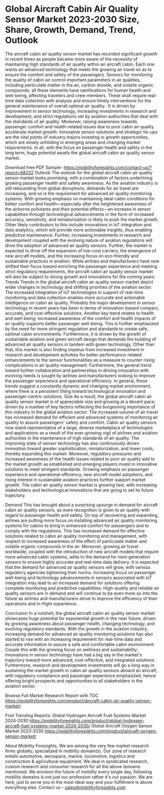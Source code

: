 # Global Aircraft Cabin Air Quality Sensor Market 2023-2030 Size, Share, Growth, Demand, Trend, Outlook

The aircraft cabin air quality sensor market has recorded significant growth in recent times as people became more aware of the necessity of maintaining high standards of air quality within an aircraft cabin. Each one wants an advanced technology that meets the growing air travel so as to ensure the comfort and safety of the passengers. Sensors for monitoring the quality of cabin air control important parameters in air qualities, including particulate matter in the air, carbon dioxide, and volatile organic compounds; all these elements have ramifications for human health and well-being, affecting travelers and crew members. These shall require real-time data collection with analysis and ensure timely interventions for the general maintenance of overall optimal air quality.. It is driven by improvement in sensor technology, increasing investments in research and development, and strict regulations set by aviation authorities that deal with the standards of air quality. Moreover, raising awareness towards passenger comfort and health-related issues due to poor cabin air quality accelerate market growth. Innovative sensor solutions and strategic tie-ups are the vital points of industry majors investing in growth opportunities, which are slowly unfolding in emerging areas and changing market requirements. In all, with the focus on passenger health and safety in the long term, huge potential awaits the global aircraft cabin air quality sensor market.

Download free PDF Sample- https://mobilityforesights.com/contact-us/?report=68332
Outlook
The outlook for the global aircraft cabin air quality sensor market looks promising, with a combination of factors underlining growing passenger health and safety awareness. As the aviation industry is still rebounding from global disruptions, demands for air travel are increasing, and so is the requirement for advanced air quality monitoring systems. With growing emphasis on maintaining ideal cabin conditions for better comfort and health—especially after the heightened awareness of the airborne pollutants and their potential effects—an increase in sensor capabilities through technological advancements in the form of increased accuracy, sensitivity, and miniaturization is likely to push the market growth. Other likely contributors to this include innovations in IoT integration and data analytics, which will provide more actionable insights, thus enabling predictive maintenance. Further, increasing investments in research and development coupled with the evolving nature of aviation regulations will drive the adoption of advanced air quality sensors. Further, the market is expected to drive off the expansion of low-cost carriers, the emergence of new aircraft models, and the increasing focus on eco-friendly and sustainable practices in aviation. While airlines and manufacturers have now shifted their focus toward enriching the passenger experience and meeting strict regulatory requirements, the aircraft cabin air quality sensor market will also be subject to strong growth and innovations for the coming years.
Trends
Trends in the global aircraft cabin air quality sensor market depict wider changes in technology and shifting priorities of the aviation sector. The increased integration of IoT technologies in support of real-time monitoring and data collection enables more accurate and actionable intelligence on cabin air quality. Probably the major development in sensor technology in recent years has been in terms of innovation toward compact, accurate, and cost-effective solutions. Another key trend relates to health and well-being: increased awareness of the comfort and health impacts of air quality supports better passenger well-being. This is further emphasized by the need for more stringent regulation and standards to create safe, optimal cabin environments. Furthermore, it is driven by the growth of sustainable aviation and green aircraft design that demands the building of advanced air quality sensors in tandem with green technology. Other than that, this market is also finding impetus from increased investment in research and development activities for better performance-related enhancements to the sensor functionalities as a measure to counter rising complications in air quality management. Furthermore, the general trend toward further collaboration and partnerships in driving innovation with evolving needs is sought by airlines and manufacturers looking to improve the passenger experience and operational efficiency. In general, these trends suggest a constantly dynamic and changing market environment, where there is a persistent tilting toward technological innovation and passenger-centric solutions.
Size
As a result, the global aircraft cabin air quality sensor market is of appreciable size and growing at a decent pace, driven by a number of key factors reflecting the burgeoning importance of this industry in the global aviation sector. The increased volume of air travel has increased demand for efficient and advanced systems of monitoring air quality to assure passengers' safety and comfort. Cabin air quality sensors now stand representative of a large, diverse marketplace of technologies and applications as a result of the ever-growing vigil of airlines and aviation authorities in the maintenance of high standards of air quality. The improving state of sensor technology has also continuously driven innovation toward greater sophistication, miniaturization, and lower costs, thereby expanding this market. Moreover, regulatory pressures and increased awareness of the health issues related to poor air quality add to the market growth as established and emerging players invest in innovative solutions to meet stringent standards. Growing emphasis on passenger experience and operational efficiency, new aircraft model adoptions, and rising interest in sustainable aviation practices further support market growth. The cabin air quality sensor market is growing fast, with increasing stakeholders and technological innovations that are going to set its future trajectory.

Demand 
This has brought about a surprising upsurge in demand for aircraft cabin air quality sensors, as more recognition is given to air quality with regard to passenger health and safety. On top of recovering and expanding, airlines are putting more focus on installing advanced air quality monitoring systems for cabins to bring in enhanced comfort for passengers and to comply with the regulations. This has increased demand for effective solutions related to cabin air quality monitoring and management, with respect to increased awareness of the effect of particulate matter and volatile organic compounds in the air. Moreover, growing air travel worldwide, coupled with the introduction of new aircraft models that require more advanced cabin systems, adds to the demand for next-generation sensors to ensure highly accurate and real-time data delivery. It is expected that the demand for advanced air quality sensors will grow, with various regulatory agencies tightening their norms. Increasing focus on passenger well-being and technology advancements in sensors associated with IoT integration may lead to an increased demand for solutions offering complete monitoring and predictive capabilities. High-quality and reliable air quality sensors are in demand and will continue to be even more so into the future as airlines and manufacturers strive to improve the efficiency of their operations and in-flight experience.

Conclusion
In a nutshell, the global aircraft cabin air quality sensor market showcases huge potential for exponential growth in the near future, driven by growing awareness about passenger health, changing technology, and evolving regulatory standards. With the growth in the aviation industry, increasing demand for advanced air quality monitoring solutions has also started to rise with an increasing requirement for real-time data and accurate information to assure a safe and comfortable cabin environment. Couple this with the growing focus on wellness and sustainability; innovations in sensor technology have had a big say in the market's trajectory toward more advanced, cost-effective, and integrated solutions. Furthermore, research and development investments will go a long way in sustaining the market growth in cabin air quality sensors aboard an aircraft, with regulatory compliance and passenger experience emphasized, hence offering bright prospects and opportunities to all stakeholders in the aviation sector.

Browse Full Market Research Report with TOC https://mobilityforesights.com/product/aircraft-cabin-air-quality-sensor-market/

Find Trending Reports:
Global Hydrogen Aircraft Fuel Systems Market 2024-2030
https://mobilityforesights.com/product/global-hydrogen-aircraft-fuel-systems-market-2024-2030/
Global Aircraft Oxygen Sensor Market 2023-2030
https://mobilityforesights.com/product/aircraft-oxygen-sensor-market/

About Mobility Foresights,
We are among the very few market research firms globally, specialized in mobility domain(s). Our zone of research entails automotive, aerospace, marine, locomotive, logistics and construction & agricultural equipment. We deal in syndicated research, custom research and consumer research for all the above domains mentioned.
We envision the future of mobility every single day, following mobility domains is not just our profession rather it's our passion. We are here, just to serve you in the most ideal way and your fulfillment is above everything else. Contact us -  sales@mobilityforesights.com 


